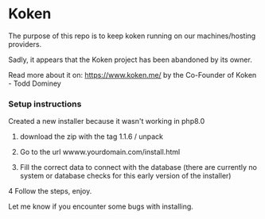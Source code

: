 # Koken

The purpose of this repo is to keep koken running on our machines/hosting providers.

Sadly, it appears that the Koken project has been abandoned by its owner.

Read more about it on: https://www.koken.me/ by the Co-Founder of Koken - Todd Dominey


### Setup instructions
Created a new installer because it wasn't working in php8.0

1. download the zip with the tag 1.1.6 / unpack

2. Go to the url wwww.yourdomain.com/install.html

3. Fill the correct data to connect with the database (there are currently no system or database checks for this early version of the installer)

4 Follow the steps, enjoy.

Let me know if you encounter some bugs with installing.
 
